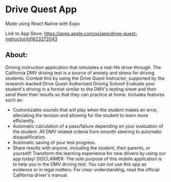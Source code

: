# Drive Quest App

Made using React Native with Expo

Link to App Store: https://apps.apple.com/us/app/drive-quest-instructor/id1623272043

## About: 

Driving instruction application that simulates a real-life drive-through.
The California DMV driving test is a source of anxiety and stress for driving students. Combat this by using the
Drive Quest Instructor, supported by the research-backed Drive Quest Authorized Driving School! Evaluate your
student's driving in a format similar to the DMV's testing sheet and then send them their results so that they can
practice at home.
Includes features such as:
- Customizable sounds that will play when the student makes an error, alleviating the tension and allowing for the
student to learn more efficiently.
- Automatic calculation of a pass/failure depending on your evaluation of the student.
All DMV related criteria from smooth steering to automatic disqualification.
- Automatic saving of your test progress.
- Share results with anyone, including the student, their parents, or yourself!
Transform the learning experience for new drivers by using our app today!
DISCLAIMER:
The sole purpose of this mobile application is to help you in the DMV driving test. You can not use this app as
evidence or in legal matters. For clear understanding, read the official California driver's manual.
